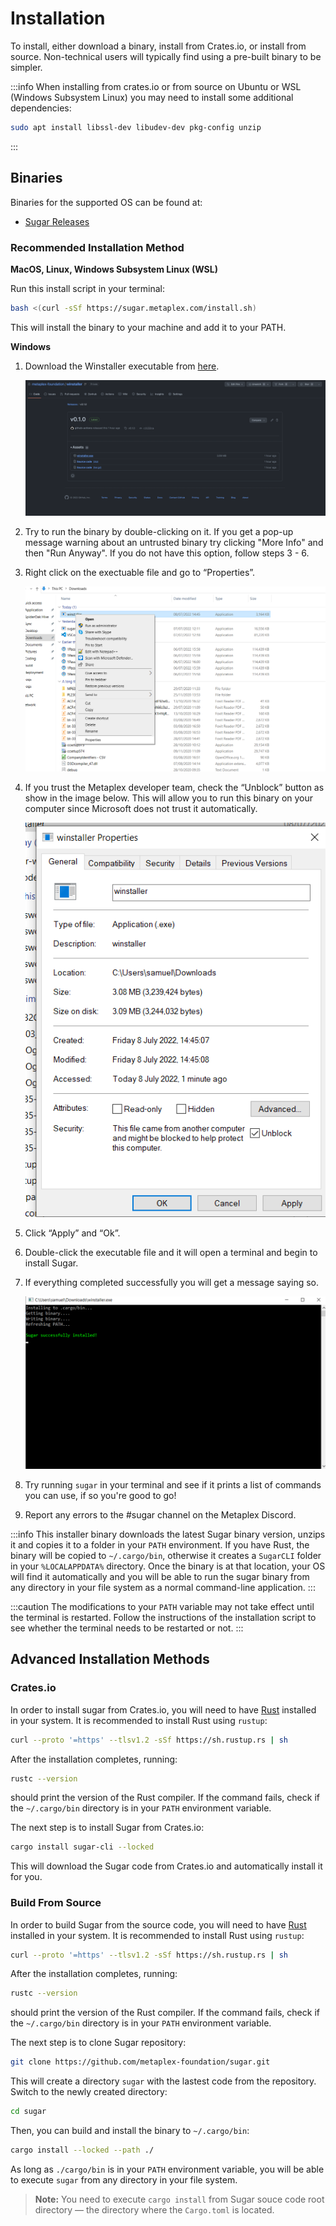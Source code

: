# Installation

To install, either download a binary, install from Crates.io, or install from source. Non-technical users will typically find using a pre-built binary to be simpler.

:::info
When installing from crates.io or from source on Ubuntu or WSL (Windows Subsystem Linux) you may need to install some additional dependencies:
```bash
sudo apt install libssl-dev libudev-dev pkg-config unzip
``` 
:::

## Binaries

Binaries for the supported OS can be found at:
- [Sugar Releases](https://github.com/metaplex-foundation/sugar/releases)

### Recommended Installation Method

**MacOS, Linux, Windows Subsystem Linux (WSL)**

Run this install script in your terminal:
```bash
bash <(curl -sSf https://sugar.metaplex.com/install.sh)
```

This will install the binary to your machine and add it to your PATH. 

**Windows**

1. Download the Winstaller executable from [here](https://github.com/metaplex-foundation/winstaller/releases).

   ![Winstaller Github](./assets/Winstaller.png)

2. Try to run the binary by double-clicking on it. If you get a pop-up message warning about an untrusted binary try clicking "More Info" and then "Run Anyway". If you do not have this option, follow steps 3 - 6. 

3. Right click on the exectuable file and go to “Properties”.

   ![Properties.PNG](./assets/Properties.png)

4. If you trust the Metaplex developer team, check the “Unblock” button as show in the image below. This will allow you to run this binary on your computer since Microsoft does not trust it automatically.

   ![Unblock.PNG](./assets/Unblock.png)

5. Click “Apply” and “Ok”.

6. Double-click the executable file and it will open a terminal and begin to install Sugar.

7. If everything completed successfully you will get a message saying so.

   ![installed.PNG](./assets/installed.png)

8. Try running `sugar` in your terminal and see if it prints a list of commands you can use, if so you're good to go!

9. Report any errors to the #sugar channel on the Metaplex Discord.


:::info
This installer binary downloads the latest Sugar binary version, unzips it and copies it to a folder in your `PATH` environment. If you have Rust, the binary will be copied to `~/.cargo/bin`, otherwise it creates a `SugarCLI` folder in your `%LOCALAPPDATA%` directory. Once the binary is at that location, your OS will find it automatically and you will be able to run the sugar binary from any directory in your file system as a normal command-line application.
:::

:::caution
The modifications to your `PATH` variable may not take effect until the terminal is restarted. Follow the instructions of the installation script to see whether the terminal needs to be restarted or not.
:::

## Advanced Installation Methods

### Crates.io

In order to install sugar from Crates.io, you will need to have [Rust](https://www.rust-lang.org/tools/install) installed in your system. It is recommended to install Rust using `rustup`:

```bash
curl --proto '=https' --tlsv1.2 -sSf https://sh.rustup.rs | sh
```

After the installation completes, running:

```bash
rustc --version
```

should print the version of the Rust compiler. If the command fails, check if the `~/.cargo/bin` directory is in your `PATH` environment variable.

The next step is to install Sugar from Crates.io:

```bash
cargo install sugar-cli --locked
```
This will download the Sugar code from Crates.io and automatically install it for you.

### Build From Source

In order to build Sugar from the source code, you will need to have [Rust](https://www.rust-lang.org/tools/install) installed in your system. It is recommended to install Rust using `rustup`:

```bash
curl --proto '=https' --tlsv1.2 -sSf https://sh.rustup.rs | sh
```

After the installation completes, running:

```bash
rustc --version
```

should print the version of the Rust compiler. If the command fails, check if the `~/.cargo/bin` directory is in your `PATH` environment variable.

The next step is to clone Sugar repository:

```bash
git clone https://github.com/metaplex-foundation/sugar.git
```

This will create a directory `sugar` with the lastest code from the repository. Switch to the newly created directory:

```bash
cd sugar
```

Then, you can build and install the binary to `~/.cargo/bin`:

```bash
cargo install --locked --path ./
```

As long as `./cargo/bin` is in your `PATH` environment variable, you will be able to execute `sugar` from any directory in your file system.

> **Note:** You need to execute `cargo install` from Sugar souce code root directory &mdash; the directory where the `Cargo.toml` is located.
